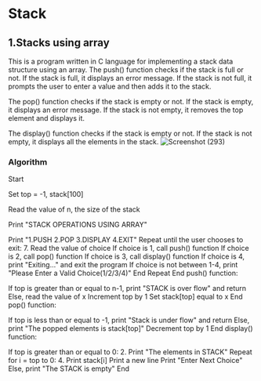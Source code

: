 # Stack
## 1.Stacks using array
This is a program written in C language for implementing a stack data structure using an array. 
The push() function checks if the stack is full or not. If the stack is full, it displays an error message. If the stack is not full, it prompts the user to enter a value and then adds it to the stack.

The pop() function checks if the stack is empty or not. If the stack is empty, it displays an error message. If the stack is not empty, it removes the top element and displays it.

The display() function checks if the stack is empty or not. If the stack is not empty, it displays all the elements in the stack.
![Screenshot (293)](https://user-images.githubusercontent.com/125993593/234151582-3d91eea0-244b-4110-be2e-029e52266b52.png)
### Algorithm

Start

Set top = -1, stack[100]

Read the value of n, the size of the stack

Print "STACK OPERATIONS USING ARRAY"

Print "1.PUSH 2.POP 3.DISPLAY 4.EXIT"
Repeat until the user chooses to exit:
7. Read the value of choice
If choice is 1, call push() function
If choice is 2, call pop() function
If choice is 3, call display() function
If choice is 4, print "Exiting..." and exit the program
If choice is not between 1-4, print "Please Enter a Valid Choice(1/2/3/4)"
End Repeat
End
push() function:

If top is greater than or equal to n-1, print "STACK is over flow" and return
Else, read the value of x
Increment top by 1
Set stack[top] equal to x
End
pop() function:

If top is less than or equal to -1, print "Stack is under flow" and return
Else, print "The popped elements is stack[top]"
Decrement top by 1
End
display() function:

If top is greater than or equal to 0:
2. Print "The elements in STACK"
Repeat for i = top to 0:
4. Print stack[i]
Print a new line
Print "Enter Next Choice"
Else, print "The STACK is empty"
End
